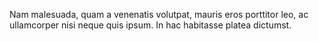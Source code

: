 Nam malesuada, quam a venenatis volutpat, mauris eros porttitor leo, ac ullamcorper nisi neque quis ipsum. In hac habitasse platea dictumst.
